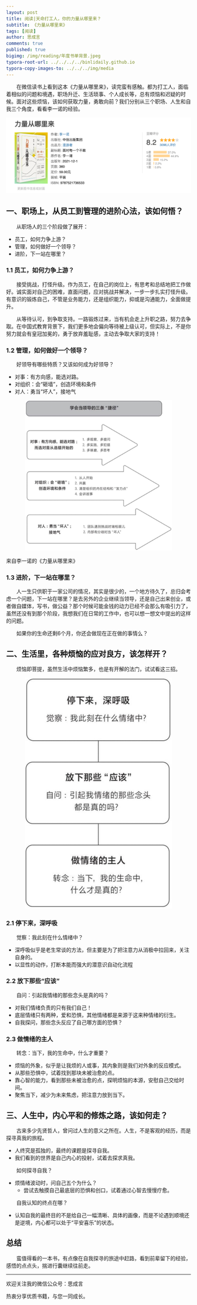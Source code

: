 ```yaml
---
layout: post
title: 阅读|天命打工人，你的力量从哪里来？
subtitle: 《力量从哪里来》
tags: [阅读]
author: 思成言
comments: true
published: true
bigimg: /img/reading/年度书单背景.jpeg
typora-root-url: ../../../../binlidaily.github.io
typora-copy-images-to: ../../../img/media
---
```


　　在微信读书上看到这本《力量从哪里来》，读完蛮有感触。都为打工人，面临着相似的问题和境遇，职场升迁、生活琐事、个人成长等，总有烦恼和迟疑的时候。面对这些烦恼，该如何获取力量，勇敢向前？我们分别从三个职场、人生和自我三个角度，看看李一诺的经验。

![image.png](/img/reading/2024-11-02-天命打工人，你的力量从哪里来？/image.png)

## 一、职场上，从员工到管理的进阶心法，该如何悟？

　　从职场人的三个阶段做了展开：

- 员工，如何力争上游？
- 管理，如何做好一个领导？
- 进阶，下一站在哪里？

### 1.1 员工，如何力争上游？

　　接受挑战，打怪升级。作为员工，在自己的岗位上，有思考和总结地把工作做好。诚实面对自己的困难，直面问题，应对挑战并解决，一步一步扎实打怪升级。有意识的锻炼自己，不管是业务能力，还是组织能力，抑或是沟通能力，全面做提升。

　　从等待认可，到争取支持。一路锻炼过来，当有机会走上升职之路，努力去争取。在中国式教育背景下，我们更多地会偏向等待被上级认可，但实际上，不是你努力就会有皇冠加冕的，勇于放弃羞耻感，主动去争取大家的支持！

### 1.2 管理，如何做好一个领导？

　　好领导有哪些特质？又该如何成为好领导？

- 对事：有方向感，能选对路。
- 对组织：会“砸墙”，创造环境和条件
- 对人：勇当“坏人”，接地气


<p align="center">
  <img width="400" height="" src="/img/reading/2024-11-02-天命打工人，你的力量从哪里来？/image%201.png">
</p>

来自李一诺的《力量从哪里来》

### 1.3 进阶，下一站在哪里？

　　人一生只供职于一家公司的情况，其实是很少的，一个地方待久了，总归会考虑一个问题，下一站在哪里？是去另外的企业继续当领导，还是自己出来创业，或者做自媒体，写书，做公益？那个时候可能金钱的动力已经不会那么有吸引力了，虽然还没有到那个阶段，我想我们在日常的工作中，也可以想一想文中提出的这样的问题。

　　如果你的生命还剩6个月，你还会做现在正在做的事情么？

## 二、生活里，各种烦恼的应对良方，该怎样开？

　　烦恼即菩提，虽然生活中烦恼繁多，也是有开解的法门，试试看这三招。

<p align="center">
  <img width="400" height="" src="/img/reading/2024-11-02-天命打工人，你的力量从哪里来？/image%202.png">
</p>


### 2.1 停下来，深呼吸

　　觉察：我此刻在什么情绪中？

- 深呼吸似乎是老生常谈的方法，但主要是为了把注意力从消极中拉回来，关注自身的。
- 以显性的动作，打断本能而强大的潜意识自动化流程

### 2.2 放下那些“应该”

　　自问：引起我情绪的那些念头是真的吗？

- 对我们情绪负责的只有我们自己！
- 底层情绪只有两种，爱和恐惧，其他情绪都是来源于这来种情绪的衍生。
- 自我探问，那些念头反应了自己哪方面的恐惧？

### 2.3 做情绪的主人

　　转念：当下，我的生命中，什么才重要？

- 烦恼的外象，似乎是让我烦的人或事，其内象则是我们对外象的反应模式。
- 从那些恐惧中，试着找到那块未被治愈的点。
- 靠心智的能力，看到那些未被治愈的点，探明烦恼的本源，安慰自己交给时间。
- 聚焦当下，减少为未来焦虑，把注意力放到当下。

## 三、人生中，内心平和的修炼之路，该如何走？

　　古来多少先贤哲人，曾问过人生的意义之所在。人生，不是客观的经历，而是探寻真我的旅程。

- 人终究是孤独的，最终的课题是探寻自我。
- 我们看到的世界是自己内心的投射，试着去探求真我。

　　如何探寻自我？

- 烦情绪波动时，问自己五个为什么？
    - 尝试去触摸自己最底层的恐惧和创口，试着通过心智去慢慢疗愈。

　　自我认知的终点在哪？

- 认知自我的最终目的不是给自己一幅清晰、具体的画像，而是不论遇到顺境还是逆境，内心都可以处于“平安喜乐”的状态。

## 总结

　　蛮值得看的一本书，有点像在自我探寻的旅途中赶路，看到前辈留下的经验，感悟的点点头，揣进行囊继续往前走。

---

欢迎关注我的微信公众号：思成言

热衷分享优质书籍，与您一同成长。